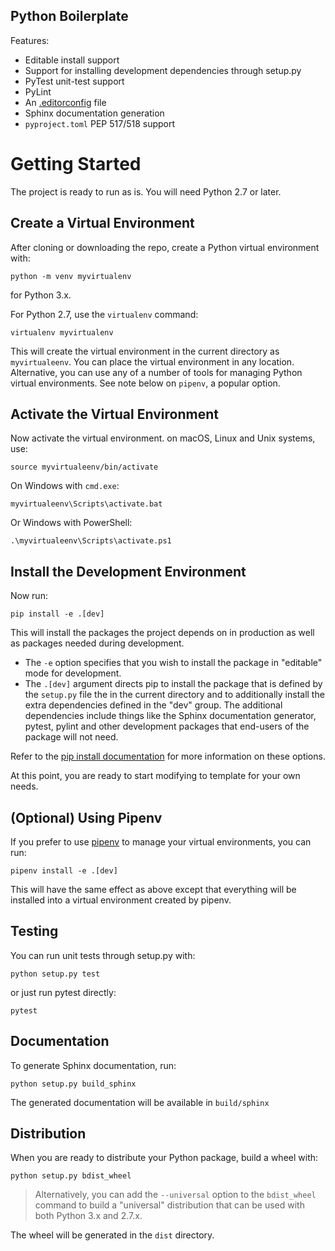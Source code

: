 
## Python Boilerplate

Features:
* Editable install support
* Support for installing development dependencies through setup.py
* PyTest unit-test support
* PyLint
* An [.editorconfig](http://editorconfig.org/) file
* Sphinx documentation generation
* `pyproject.toml` PEP 517/518 support

# Getting Started

The project is ready to run as is. You will need Python 2.7 or later.

## Create a Virtual Environment

After cloning or downloading the repo, create a Python virtual environment with:

```
python -m venv myvirtualenv
```

for Python 3.x.




For Python 2.7, use the `virtualenv` command:

```
virtualenv myvirtualenv
```

This will create the virtual environment in the current directory as `myvirtualeenv`. You can place the virtual environment in any location. Alternative, you can use any of a number of tools for managing Python virtual environments. See note below on `pipenv`, a popular option.

## Activate the Virtual Environment

Now activate the virtual environment. on macOS, Linux and Unix systems, use:

```
source myvirtualeenv/bin/activate
```

On Windows with `cmd.exe`:

```
myvirtualeenv\Scripts\activate.bat
```

Or Windows with PowerShell:

```
.\myvirtualeenv\Scripts\activate.ps1
```

## Install the Development Environment

Now run:

```
pip install -e .[dev]
```

This will install the packages the project depends on in production as well as packages needed during development.

* The `-e` option specifies that you wish to install the package in "editable" mode for development.
* The `.[dev]` argument directs pip to install the package that is defined by the `setup.py` file the in the current directory and to additionally install the extra dependencies defined in the "dev" group. The additional dependencies include things like the Sphinx documentation generator, pytest, pylint and other development packages that end-users of the package will not need.

Refer to the [pip install documentation](https://pip.pypa.io/en/stable/reference/pip_install/#) for more information on these options.

At this point, you are ready to start modifying to template for your own needs.

## (Optional) Using Pipenv

If you prefer to use [pipenv](https://pipenv.pypa.io/en/latest/) to manage your virtual environments, you can run:

```
pipenv install -e .[dev]
```

This will have the same effect as above except that everything will be installed into a virtual environment created by 
pipenv.

## Testing

You can run unit tests through setup.py with:

```
python setup.py test
```

or just run pytest directly:

```
pytest
```

## Documentation

To generate Sphinx documentation, run:

```
python setup.py build_sphinx
```

The generated documentation will be available in `build/sphinx`

## Distribution

When you are ready to distribute your Python package, build a wheel with:

```
python setup.py bdist_wheel
```

> Alternatively, you can add the `--universal` option to the `bdist_wheel` command to build a "universal" distribution that can be used with both Python 3.x and 2.7.x.

The wheel will be generated in the `dist` directory.
